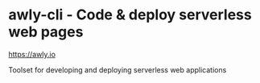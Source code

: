 # awly-cli - Code & deploy serverless web pages

https://awly.io

Toolset for developing and deploying serverless web applications
